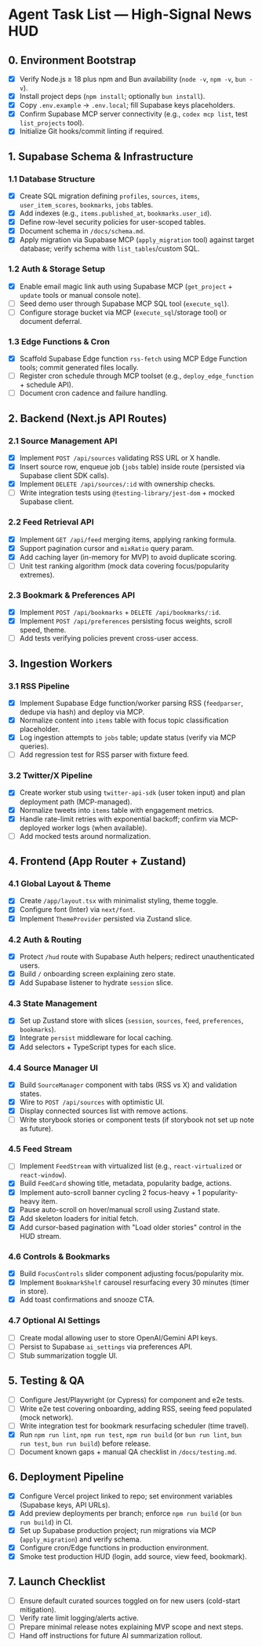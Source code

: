 # Agent Task List — High-Signal News HUD

## 0. Environment Bootstrap
- [x] Verify Node.js ≥ 18 plus npm and Bun availability (`node -v`, `npm -v`, `bun -v`).
- [x] Install project deps (`npm install`; optionally `bun install`).
- [x] Copy `.env.example` → `.env.local`; fill Supabase keys placeholders.
- [x] Confirm Supabase MCP server connectivity (e.g., `codex mcp list`, test `list_projects` tool).
- [x] Initialize Git hooks/commit linting if required.

## 1. Supabase Schema & Infrastructure
### 1.1 Database Structure
- [x] Create SQL migration defining `profiles`, `sources`, `items`, `user_item_scores`, `bookmarks`, `jobs` tables.
- [x] Add indexes (e.g., `items.published_at`, `bookmarks.user_id`).
- [x] Define row-level security policies for user-scoped tables.
- [x] Document schema in `/docs/schema.md`.
- [x] Apply migration via Supabase MCP (`apply_migration` tool) against target database; verify schema with `list_tables`/custom SQL.

### 1.2 Auth & Storage Setup
- [x] Enable email magic link auth using Supabase MCP (`get_project` + `update` tools or manual console note).
- [ ] Seed demo user through Supabase MCP SQL tool (`execute_sql`).
- [ ] Configure storage bucket via MCP (`execute_sql`/storage tool) or document deferral.

### 1.3 Edge Functions & Cron
- [x] Scaffold Supabase Edge function `rss-fetch` using MCP Edge Function tools; commit generated files locally.
- [ ] Register cron schedule through MCP toolset (e.g., `deploy_edge_function` + schedule API).
- [ ] Document cron cadence and failure handling.

## 2. Backend (Next.js API Routes)
### 2.1 Source Management API
- [x] Implement `POST /api/sources` validating RSS URL or X handle.
- [x] Insert source row, enqueue job (`jobs` table) inside route (persisted via Supabase client SDK calls).
- [x] Implement `DELETE /api/sources/:id` with ownership checks.
- [ ] Write integration tests using `@testing-library/jest-dom` + mocked Supabase client.

### 2.2 Feed Retrieval API
- [x] Implement `GET /api/feed` merging items, applying ranking formula.
- [x] Support pagination cursor and `mixRatio` query param.
- [x] Add caching layer (in-memory for MVP) to avoid duplicate scoring.
- [ ] Unit test ranking algorithm (mock data covering focus/popularity extremes).

### 2.3 Bookmark & Preferences API
- [x] Implement `POST /api/bookmarks` + `DELETE /api/bookmarks/:id`.
- [x] Implement `POST /api/preferences` persisting focus weights, scroll speed, theme.
- [ ] Add tests verifying policies prevent cross-user access.

## 3. Ingestion Workers
### 3.1 RSS Pipeline
- [x] Implement Supabase Edge function/worker parsing RSS (`feedparser`, dedupe via hash) and deploy via MCP.
- [x] Normalize content into `items` table with focus topic classification placeholder.
- [x] Log ingestion attempts to `jobs` table; update status (verify via MCP queries).
- [ ] Add regression test for RSS parser with fixture feed.

### 3.2 Twitter/X Pipeline
- [x] Create worker stub using `twitter-api-sdk` (user token input) and plan deployment path (MCP-managed).
- [x] Normalize tweets into `items` table with engagement metrics.
- [x] Handle rate-limit retries with exponential backoff; confirm via MCP-deployed worker logs (when available).
- [ ] Add mocked tests around normalization.

## 4. Frontend (App Router + Zustand)
### 4.1 Global Layout & Theme
- [x] Create `/app/layout.tsx` with minimalist styling, theme toggle.
- [x] Configure font (Inter) via `next/font`.
- [x] Implement `ThemeProvider` persisted via Zustand slice.

### 4.2 Auth & Routing
- [x] Protect `/hud` route with Supabase Auth helpers; redirect unauthenticated users.
- [x] Build `/` onboarding screen explaining zero state.
- [x] Add Supabase listener to hydrate `session` slice.

### 4.3 State Management
- [x] Set up Zustand store with slices (`session`, `sources`, `feed`, `preferences`, `bookmarks`).
- [x] Integrate `persist` middleware for local caching.
- [x] Add selectors + TypeScript types for each slice.

### 4.4 Source Manager UI
- [x] Build `SourceManager` component with tabs (RSS vs X) and validation states.
- [x] Wire to `POST /api/sources` with optimistic UI.
- [x] Display connected sources list with remove actions.
- [ ] Write storybook stories or component tests (if storybook not set up note as future).

### 4.5 Feed Stream
- [ ] Implement `FeedStream` with virtualized list (e.g., `react-virtualized` or `react-window`).
- [x] Build `FeedCard` showing title, metadata, popularity badge, actions.
- [x] Implement auto-scroll banner cycling 2 focus-heavy + 1 popularity-heavy item.
- [x] Pause auto-scroll on hover/manual scroll using Zustand state.
- [x] Add skeleton loaders for initial fetch.
- [x] Add cursor-based pagination with "Load older stories" control in the HUD stream.

### 4.6 Controls & Bookmarks
- [x] Build `FocusControls` slider component adjusting focus/popularity mix.
- [x] Implement `BookmarkShelf` carousel resurfacing every 30 minutes (timer in store).
- [x] Add toast confirmations and snooze CTA.

### 4.7 Optional AI Settings
- [ ] Create modal allowing user to store OpenAI/Gemini API keys.
- [ ] Persist to Supabase `ai_settings` via preferences API.
- [ ] Stub summarization toggle UI.

## 5. Testing & QA
- [ ] Configure Jest/Playwright (or Cypress) for component and e2e tests.
- [ ] Write e2e test covering onboarding, adding RSS, seeing feed populated (mock network).
- [ ] Write integration test for bookmark resurfacing scheduler (time travel).
- [x] Run `npm run lint`, `npm run test`, `npm run build` (or `bun run lint`, `bun run test`, `bun run build`) before release.
- [ ] Document known gaps + manual QA checklist in `/docs/testing.md`.

## 6. Deployment Pipeline
- [x] Configure Vercel project linked to repo; set environment variables (Supabase keys, API URLs).
- [x] Add preview deployments per branch; enforce `npm run build` (or `bun run build`) in CI.
- [x] Set up Supabase production project; run migrations via MCP (`apply_migration`) and verify schema.
- [x] Configure cron/Edge functions in production environment.
- [x] Smoke test production HUD (login, add source, view feed, bookmark).

## 7. Launch Checklist
- [ ] Ensure default curated sources toggled on for new users (cold-start mitigation).
- [ ] Verify rate limit logging/alerts active.
- [ ] Prepare minimal release notes explaining MVP scope and next steps.
- [ ] Hand off instructions for future AI summarization rollout.
